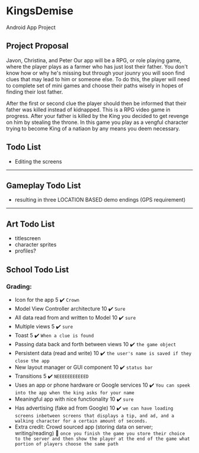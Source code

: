 # KingsDemise
Android App Project

## Project Proposal 

Javon, Christina, and Peter
Our app will be a RPG, or role playing game, where the player plays as a farmer who has just lost their father. You don't know how or why he's missing but through your jounry you will soon find clues that may lead to him or someone else. To do this, the player will need to complete set of mini games and choose their paths wisely in hopes of finding their lost father. 

After the first or second clue the player should then be informed that their father was killed instead of kidnapped. 
This is a RPG video game in progress. After your father is killed by the King you decided to get revenge on him by stealing the throne. In this game you play as a vengful character trying to become King of a natiaon by any means you deem necessary.

## Todo List
* Editing the screens

____________________
## Gameplay Todo List

* resulting in three LOCATION BASED demo endings (GPS requirement)

____________________
## Art Todo List
* titlescreen 
* character sprites 
* profiles? 

## School Todo List
### Grading:
* Icon for the app 5 :heavy_check_mark:
`Crown` 
* Model View Controller architecture 10 :heavy_check_mark:
`Sure` 
* All data read from and written to Model 10 :heavy_check_mark:
`sure` 
* Multiple views 5 :heavy_check_mark:
`sure`
* Toast 5 :heavy_check_mark:
`When a clue is found` 
* Passing data back and forth between views 10 :heavy_check_mark:
`the game object` 
* Persistent data (read and write) 10 :heavy_check_mark:
`the user's name is saved if they close the app`
* New layout manager or GUI component 10 :heavy_check_mark:
`status bar` 
* Transitions 5 :heavy_check_mark:
`NEEEEEEEEEEED` 
* Uses an app or phone hardware or Google services 10 :heavy_check_mark:
`You can speek into the app when the king asks for your name`
* Meaningful app with nice functionality 10 :heavy_check_mark:
`sure`
* Has advertising (fake ad from Google) 10 :heavy_check_mark:
`we can have loading screens inbetween screens that displays a tip, and ad, and a walking character for a certain amount of seconds.`
* Extra credit: Crowd sourced app (storing data on server; writing/reading) :anger:
`once you finish the game you store their choice to the server and then show the player at the end of the game what portion of players choose the same path`

